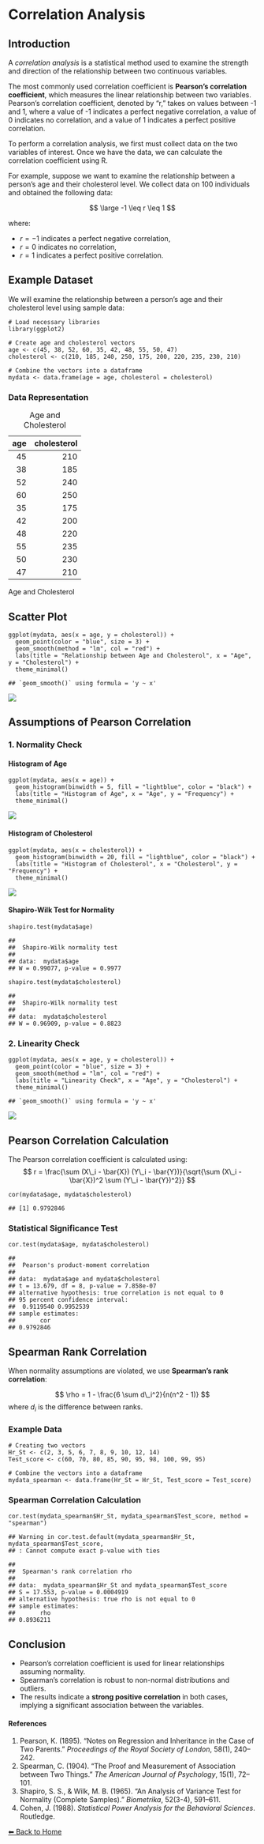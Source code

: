 # Correlation Analysis

## Introduction

A *correlation analysis* is a statistical method used to examine the
strength and direction of the relationship between two continuous
variables.

The most commonly used correlation coefficient is **Pearson’s
correlation coefficient**, which measures the linear relationship
between two variables. Pearson’s correlation coefficient, denoted by
“r,” takes on values between -1 and 1, where a value of -1 indicates a
perfect negative correlation, a value of 0 indicates no correlation, and
a value of 1 indicates a perfect positive correlation.

To perform a correlation analysis, we first must collect data on the two
variables of interest. Once we have the data, we can calculate the
correlation coefficient using R.

For example, suppose we want to examine the relationship between a
person’s age and their cholesterol level. We collect data on 100
individuals and obtained the following data:

$$
\large -1 \leq r \leq 1
$$

where:

-   *r* = −1 indicates a perfect negative correlation,
-   *r* = 0 indicates no correlation,
-   *r* = 1 indicates a perfect positive correlation.

## Example Dataset

We will examine the relationship between a person’s age and their
cholesterol level using sample data:

    # Load necessary libraries
    library(ggplot2)

    # Create age and cholesterol vectors
    age <- c(45, 38, 52, 60, 35, 42, 48, 55, 50, 47)
    cholesterol <- c(210, 185, 240, 250, 175, 200, 220, 235, 230, 210)

    # Combine the vectors into a dataframe
    mydata <- data.frame(age = age, cholesterol = cholesterol)

### Data Representation

<table>
<caption>Age and Cholesterol</caption>
<thead>
<tr class="header">
<th style="text-align: right;">age</th>
<th style="text-align: right;">cholesterol</th>
</tr>
</thead>
<tbody>
<tr class="odd">
<td style="text-align: right;">45</td>
<td style="text-align: right;">210</td>
</tr>
<tr class="even">
<td style="text-align: right;">38</td>
<td style="text-align: right;">185</td>
</tr>
<tr class="odd">
<td style="text-align: right;">52</td>
<td style="text-align: right;">240</td>
</tr>
<tr class="even">
<td style="text-align: right;">60</td>
<td style="text-align: right;">250</td>
</tr>
<tr class="odd">
<td style="text-align: right;">35</td>
<td style="text-align: right;">175</td>
</tr>
<tr class="even">
<td style="text-align: right;">42</td>
<td style="text-align: right;">200</td>
</tr>
<tr class="odd">
<td style="text-align: right;">48</td>
<td style="text-align: right;">220</td>
</tr>
<tr class="even">
<td style="text-align: right;">55</td>
<td style="text-align: right;">235</td>
</tr>
<tr class="odd">
<td style="text-align: right;">50</td>
<td style="text-align: right;">230</td>
</tr>
<tr class="even">
<td style="text-align: right;">47</td>
<td style="text-align: right;">210</td>
</tr>
</tbody>
</table>

Age and Cholesterol

## Scatter Plot

    ggplot(mydata, aes(x = age, y = cholesterol)) + 
      geom_point(color = "blue", size = 3) + 
      geom_smooth(method = "lm", col = "red") +
      labs(title = "Relationship between Age and Cholesterol", x = "Age", y = "Cholesterol") +
      theme_minimal()

    ## `geom_smooth()` using formula = 'y ~ x'

![](Correlation_files/figure-markdown_strict/unnamed-chunk-3-1.png)

## Assumptions of Pearson Correlation

### 1. Normality Check

#### Histogram of Age

    ggplot(mydata, aes(x = age)) +
      geom_histogram(binwidth = 5, fill = "lightblue", color = "black") +
      labs(title = "Histogram of Age", x = "Age", y = "Frequency") +
      theme_minimal()

![](Correlation_files/figure-markdown_strict/unnamed-chunk-4-1.png)

#### Histogram of Cholesterol

    ggplot(mydata, aes(x = cholesterol)) +
      geom_histogram(binwidth = 20, fill = "lightblue", color = "black") +
      labs(title = "Histogram of Cholesterol", x = "Cholesterol", y = "Frequency") +
      theme_minimal()

![](Correlation_files/figure-markdown_strict/unnamed-chunk-5-1.png)

#### Shapiro-Wilk Test for Normality

    shapiro.test(mydata$age) 

    ## 
    ##  Shapiro-Wilk normality test
    ## 
    ## data:  mydata$age
    ## W = 0.99077, p-value = 0.9977

    shapiro.test(mydata$cholesterol)

    ## 
    ##  Shapiro-Wilk normality test
    ## 
    ## data:  mydata$cholesterol
    ## W = 0.96909, p-value = 0.8823

### 2. Linearity Check

    ggplot(mydata, aes(x = age, y = cholesterol)) + 
      geom_point(color = "blue", size = 3) + 
      geom_smooth(method = "lm", col = "red") +
      labs(title = "Linearity Check", x = "Age", y = "Cholesterol") +
      theme_minimal()

    ## `geom_smooth()` using formula = 'y ~ x'

![](Correlation_files/figure-markdown_strict/unnamed-chunk-7-1.png)

## Pearson Correlation Calculation

The Pearson correlation coefficient is calculated using:
$$
r = \frac{\sum (X\_i - \bar{X}) (Y\_i - \bar{Y})}{\sqrt{\sum (X\_i - \bar{X})^2 \sum (Y\_i - \bar{Y})^2}}
$$

    cor(mydata$age, mydata$cholesterol)

    ## [1] 0.9792846

### Statistical Significance Test

    cor.test(mydata$age, mydata$cholesterol)

    ## 
    ##  Pearson's product-moment correlation
    ## 
    ## data:  mydata$age and mydata$cholesterol
    ## t = 13.679, df = 8, p-value = 7.858e-07
    ## alternative hypothesis: true correlation is not equal to 0
    ## 95 percent confidence interval:
    ##  0.9119540 0.9952539
    ## sample estimates:
    ##       cor 
    ## 0.9792846

## Spearman Rank Correlation

When normality assumptions are violated, we use **Spearman’s rank
correlation**:

$$
\rho = 1 - \frac{6 \sum d\_i^2}{n(n^2 - 1)}
$$
where *d*<sub>*i*</sub> is the difference between ranks.

### Example Data

    # Creating two vectors
    Hr_St <- c(2, 3, 5, 6, 7, 8, 9, 10, 12, 14)
    Test_score <- c(60, 70, 80, 85, 90, 95, 98, 100, 99, 95)

    # Combine the vectors into a dataframe
    mydata_spearman <- data.frame(Hr_St = Hr_St, Test_score = Test_score)

### Spearman Correlation Calculation

    cor.test(mydata_spearman$Hr_St, mydata_spearman$Test_score, method = "spearman")

    ## Warning in cor.test.default(mydata_spearman$Hr_St, mydata_spearman$Test_score,
    ## : Cannot compute exact p-value with ties

    ## 
    ##  Spearman's rank correlation rho
    ## 
    ## data:  mydata_spearman$Hr_St and mydata_spearman$Test_score
    ## S = 17.553, p-value = 0.0004919
    ## alternative hypothesis: true rho is not equal to 0
    ## sample estimates:
    ##       rho 
    ## 0.8936211

## Conclusion

-   Pearson’s correlation coefficient is used for linear relationships
    assuming normality.
-   Spearman’s correlation is robust to non-normal distributions and
    outliers.
-   The results indicate a **strong positive correlation** in both
    cases, implying a significant association between the variables.

#### References

1.  Pearson, K. (1895). “Notes on Regression and Inheritance in the Case
    of Two Parents.” *Proceedings of the Royal Society of London*,
    58(1), 240–242.
2.  Spearman, C. (1904). “The Proof and Measurement of Association
    between Two Things.” *The American Journal of Psychology*, 15(1),
    72–101.
3.  Shapiro, S. S., & Wilk, M. B. (1965). “An Analysis of Variance Test
    for Normality (Complete Samples).” *Biometrika*, 52(3-4), 591–611.
4.  Cohen, J. (1988). *Statistical Power Analysis for the Behavioral
    Sciences*. Routledge.

[⬅ Back to Home](../index.md)
